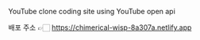 YouTube clone coding site using YouTube open api

배포 주소 👉🏻 https://chimerical-wisp-8a307a.netlify.app
